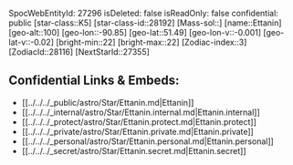 ﻿---
location: [51.49,-90.85,100]
type: Star
tags:
- astro/Star

---
SpocWebEntityId: 27296
isDeleted: false
isReadOnly: false
confidential: public
[star-class::K5]
[star-class-id::28192]
[Mass-sol::]
[name::Ettanin]
[geo-alt::100]
[geo-lon::-90.85]
[geo-lat::51.49]
[geo-lon-v::-0.001]
[geo-lat-v::-0.02]
[bright-min::22]
[bright-max::22]
[Zodiac-index::3]
[ZodiacId::28116]
[NextStarId::27355]



## Confidential Links & Embeds: 
- [[../../../_public/astro/Star/Ettanin.md|Ettanin]] 
- [[../../../_internal/astro/Star/Ettanin.internal.md|Ettanin.internal]] 
- [[../../../_protect/astro/Star/Ettanin.protect.md|Ettanin.protect]] 
- [[../../../_private/astro/Star/Ettanin.private.md|Ettanin.private]] 
- [[../../../_personal/astro/Star/Ettanin.personal.md|Ettanin.personal]] 
- [[../../../_secret/astro/Star/Ettanin.secret.md|Ettanin.secret]]

